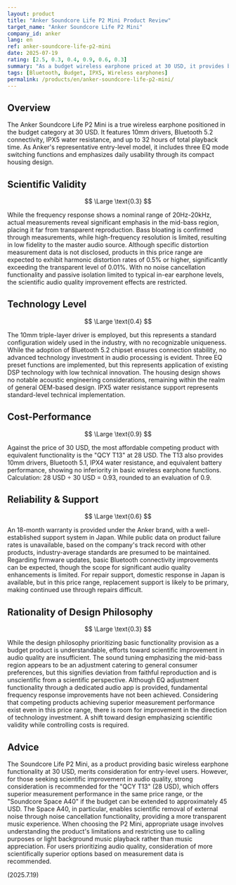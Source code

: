 ```yaml
---
layout: product
title: "Anker Soundcore Life P2 Mini Product Review"
target_name: "Anker Soundcore Life P2 Mini"
company_id: anker
lang: en
ref: anker-soundcore-life-p2-mini
date: 2025-07-19
rating: [2.5, 0.3, 0.4, 0.9, 0.6, 0.3]
summary: "As a budget wireless earphone priced at 30 USD, it provides basic functionality but offers limited scientific validity in terms of audio quality"
tags: [Bluetooth, Budget, IPX5, Wireless earphones]
permalink: /products/en/anker-soundcore-life-p2-mini/
---
```

## Overview

The Anker Soundcore Life P2 Mini is a true wireless earphone positioned in the budget category at 30 USD. It features 10mm drivers, Bluetooth 5.2 connectivity, IPX5 water resistance, and up to 32 hours of total playback time. As Anker's representative entry-level model, it includes three EQ mode switching functions and emphasizes daily usability through its compact housing design.

## Scientific Validity

$$ \Large \text{0.3} $$

While the frequency response shows a nominal range of 20Hz-20kHz, actual measurements reveal significant emphasis in the mid-bass region, placing it far from transparent reproduction. Bass bloating is confirmed through measurements, while high-frequency resolution is limited, resulting in low fidelity to the master audio source. Although specific distortion measurement data is not disclosed, products in this price range are expected to exhibit harmonic distortion rates of 0.5% or higher, significantly exceeding the transparent level of 0.01%. With no noise cancellation functionality and passive isolation limited to typical in-ear earphone levels, the scientific audio quality improvement effects are restricted.

## Technology Level

$$ \Large \text{0.4} $$

The 10mm triple-layer driver is employed, but this represents a standard configuration widely used in the industry, with no recognizable uniqueness. While the adoption of Bluetooth 5.2 chipset ensures connection stability, no advanced technology investment in audio processing is evident. Three EQ preset functions are implemented, but this represents application of existing DSP technology with low technical innovation. The housing design shows no notable acoustic engineering considerations, remaining within the realm of general OEM-based design. IPX5 water resistance support represents standard-level technical implementation.

## Cost-Performance

$$ \Large \text{0.9} $$

Against the price of 30 USD, the most affordable competing product with equivalent functionality is the "QCY T13" at 28 USD. The T13 also provides 10mm drivers, Bluetooth 5.1, IPX4 water resistance, and equivalent battery performance, showing no inferiority in basic wireless earphone functions. Calculation: 28 USD ÷ 30 USD = 0.93, rounded to an evaluation of 0.9.

## Reliability & Support

$$ \Large \text{0.6} $$

An 18-month warranty is provided under the Anker brand, with a well-established support system in Japan. While public data on product failure rates is unavailable, based on the company's track record with other products, industry-average standards are presumed to be maintained. Regarding firmware updates, basic Bluetooth connectivity improvements can be expected, though the scope for significant audio quality enhancements is limited. For repair support, domestic response in Japan is available, but in this price range, replacement support is likely to be primary, making continued use through repairs difficult.

## Rationality of Design Philosophy

$$ \Large \text{0.3} $$

While the design philosophy prioritizing basic functionality provision as a budget product is understandable, efforts toward scientific improvement in audio quality are insufficient. The sound tuning emphasizing the mid-bass region appears to be an adjustment catering to general consumer preferences, but this signifies deviation from faithful reproduction and is unscientific from a scientific perspective. Although EQ adjustment functionality through a dedicated audio app is provided, fundamental frequency response improvements have not been achieved. Considering that competing products achieving superior measurement performance exist even in this price range, there is room for improvement in the direction of technology investment. A shift toward design emphasizing scientific validity while controlling costs is required.

## Advice

The Soundcore Life P2 Mini, as a product providing basic wireless earphone functionality at 30 USD, merits consideration for entry-level users. However, for those seeking scientific improvement in audio quality, strong consideration is recommended for the "QCY T13" (28 USD), which offers superior measurement performance in the same price range, or the "Soundcore Space A40" if the budget can be extended to approximately 45 USD. The Space A40, in particular, enables scientific removal of external noise through noise cancellation functionality, providing a more transparent music experience. When choosing the P2 Mini, appropriate usage involves understanding the product's limitations and restricting use to calling purposes or light background music playback rather than music appreciation. For users prioritizing audio quality, consideration of more scientifically superior options based on measurement data is recommended.

(2025.7.19)